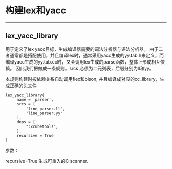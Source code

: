 # 构建lex和yacc
---

## lex_yacc_library
用于定义了lex yacc目标，生成编译器需要的词法分析器与语法分析器。
由于二者通常都是搭配使用，并且编译lex时，通常采用yacc生成的yy.tab.h来定义，而编译yacc生成的yy.tab.cc时，又会调用lex生成的parse函数，整体上形成相互依赖。
因此我们把做成一条规则。srcs 必须为二元列表，后缀分别为ll和yy。

本规则构建时按依赖关系自动调用flex和bison, 并且编译成对应的cc_library，生成正确的头文件

```
lex_yacc_library(
     name = 'parser',
     srcs = [
         'line_parser.ll',
         'line_parser.yy'
     ],
     deps = [
         ":xcubetools",
     ],
     recursive = True
)
```

参数：

  recursive=True 生成可重入的C scanner.
